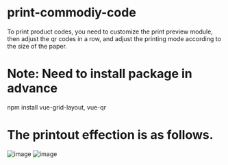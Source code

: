 # print-commodiy-code
To print product codes, you need to customize the print preview module, then adjust the qr codes in a row, and adjust the printing mode according to the size of the paper.

# Note: Need to install package in advance
npm install vue-grid-layout, vue-qr

# The printout effection is as follows.
![image](https://user-images.githubusercontent.com/15710866/170708927-e3bb9367-e497-44d1-b705-88b2fc8fe6b2.png)
![image](https://user-images.githubusercontent.com/15710866/170709808-9ed7540e-9687-42c3-a35c-b76453df7852.png)
